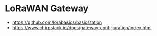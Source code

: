 # LoRaWAN Gateway

- https://github.com/lorabasics/basicstation
- https://www.chirpstack.io/docs/gateway-configuration/index.html